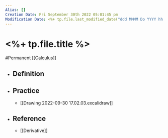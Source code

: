 ```yaml
---
Alias: []
Creation Date: Fri September 30th 2022 05:01:45 pm 
Modification Date: <%+ tp.file.last_modified_date("ddd MMMM Do YYYY hh:mm:ss a") %>
---
```

# <%+ tp.file.title %>
#Permanent [[Calculus]]

- ## Definition
- ## Practice
	- [[Drawing 2022-09-30 17.02.03.excalidraw]]
- ## Reference
	- [[Derivative]]